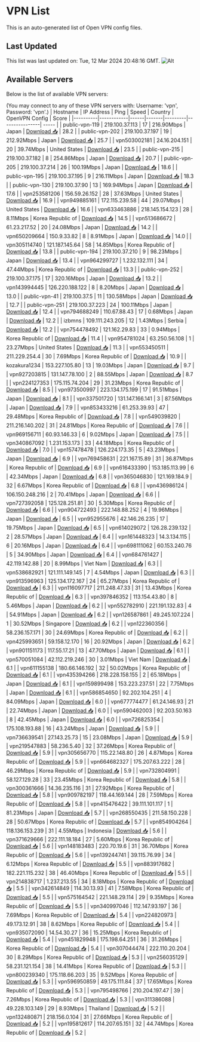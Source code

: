 # VPN List

This is an auto-generated list of Open VPN config files.

## Last Updated

This list was last updated on: Tue, 12 Mar 2024 20:48:16 GMT.
![Alt](https://repobeats.axiom.co/api/embed/186b98318ef1479477931607c1ad7d823f12451f.svg "Repobeats analytics image")

## Available Servers

Below is the list of available VPN servers:

(You may connect to any of these VPN servers with: Username: 'vpn', Password: 'vpn'.)
| Hostname | IP Address | Ping | Speed | Country | OpenVPN Config | Score |
|----------|------------|------|-------|---------|----------------| ----- |
| public-vpn-119 | 219.100.37.113 | 17 | 216.90Mbps | Japan | [Download 📥](./configs/server_0_JP.ovpn) | 28.2 |
| public-vpn-202 | 219.100.37.197 | 19 | 212.92Mbps | Japan | [Download 📥](./configs/server_1_JP.ovpn) | 25.7 |
| vpn503002181 | 24.16.204.151 | 20 | 39.74Mbps | United States | [Download 📥](./configs/server_2_US.ovpn) | 23.5 |
| public-vpn-215 | 219.100.37.182 | 8 | 254.86Mbps | Japan | [Download 📥](./configs/server_3_JP.ovpn) | 20.7 |
| public-vpn-205 | 219.100.37.214 | 26 | 100.19Mbps | Japan | [Download 📥](./configs/server_4_JP.ovpn) | 18.6 |
| public-vpn-195 | 219.100.37.195 | 9 | 216.11Mbps | Japan | [Download 📥](./configs/server_5_JP.ovpn) | 18.3 |
| public-vpn-130 | 219.100.37.90 | 13 | 169.94Mbps | Japan | [Download 📥](./configs/server_6_JP.ovpn) | 17.6 |
| vpn253581206 | 156.59.26.152 | 28 | 37.63Mbps | United States | [Download 📥](./configs/server_7_US.ovpn) | 16.9 |
| vpn949885161 | 172.115.239.58 | 44 | 29.07Mbps | United States | [Download 📥](./configs/server_8_US.ovpn) | 16.6 |
| vpn633463886 | 218.145.154.123 | 28 | 8.11Mbps | Korea Republic of | [Download 📥](./configs/server_9_KR.ovpn) | 14.5 |
| vpn513686672 | 61.23.217.52 | 20 | 24.08Mbps | Japan | [Download 📥](./configs/server_10_JP.ovpn) | 14.2 |
| vpn650209664 | 150.9.33.82 | 8 | 8.91Mbps | Japan | [Download 📥](./configs/server_11_JP.ovpn) | 14.0 |
| vpn305114740 | 121.187.145.64 | 58 | 14.85Mbps | Korea Republic of | [Download 📥](./configs/server_12_KR.ovpn) | 13.8 |
| public-vpn-194 | 219.100.37.210 | 9 | 98.23Mbps | Japan | [Download 📥](./configs/server_13_JP.ovpn) | 13.4 |
| vpn964299727 | 1.232.132.111 | 34 | 47.44Mbps | Korea Republic of | [Download 📥](./configs/server_14_KR.ovpn) | 13.3 |
| public-vpn-252 | 219.100.37.175 | 17 | 320.16Mbps | Japan | [Download 📥](./configs/server_15_JP.ovpn) | 13.2 |
| vpn143994445 | 126.220.188.122 | 8 | 8.20Mbps | Japan | [Download 📥](./configs/server_16_JP.ovpn) | 13.0 |
| public-vpn-41 | 219.100.37.5 | 11 | 130.58Mbps | Japan | [Download 📥](./configs/server_17_JP.ovpn) | 12.7 |
| public-vpn-251 | 219.100.37.223 | 24 | 100.11Mbps | Japan | [Download 📥](./configs/server_18_JP.ovpn) | 12.4 |
| vpn794688249 | 110.67.88.43 | 17 | 0.68Mbps | Japan | [Download 📥](./configs/server_19_JP.ovpn) | 12.2 |
| izbmns | 109.111.243.205 | 12 | 1.43Mbps | Serbia | [Download 📥](./configs/server_20_RS.ovpn) | 12.2 |
| vpn754478492 | 121.162.29.83 | 33 | 0.94Mbps | Korea Republic of | [Download 📥](./configs/server_21_KR.ovpn) | 11.4 |
| vpn954781024 | 63.250.56.108 | 1 | 23.27Mbps | United States | [Download 📥](./configs/server_22_US.ovpn) | 11.3 |
| vpn553450511 | 211.229.254.4 | 30 | 7.69Mbps | Korea Republic of | [Download 📥](./configs/server_23_KR.ovpn) | 10.9 |
| kozakura1234 | 153.227.105.80 | 13 | 19.03Mbps | Japan | [Download 📥](./configs/server_24_JP.ovpn) | 9.7 |
| vpn927203815 | 131.147.78.100 | 2 | 88.55Mbps | Japan | [Download 📥](./configs/server_25_JP.ovpn) | 8.7 |
| vpn224127353 | 175.115.74.204 | 29 | 31.23Mbps | Korea Republic of | [Download 📥](./configs/server_26_KR.ovpn) | 8.5 |
| vpn973500997 | 223.134.175.199 | 17 | 91.51Mbps | Japan | [Download 📥](./configs/server_27_JP.ovpn) | 8.1 |
| vpn337501720 | 131.147.166.141 | 3 | 87.56Mbps | Japan | [Download 📥](./configs/server_28_JP.ovpn) | 7.9 |
| vpn853433216 | 61.253.39.93 | 47 | 29.48Mbps | Korea Republic of | [Download 📥](./configs/server_29_KR.ovpn) | 7.8 |
| vpn549039820 | 211.216.140.202 | 31 | 24.81Mbps | Korea Republic of | [Download 📥](./configs/server_30_KR.ovpn) | 7.6 |
| vpn969156711 | 60.93.146.33 | 6 | 9.02Mbps | Japan | [Download 📥](./configs/server_31_JP.ovpn) | 7.5 |
| vpn340867092 | 1.231.153.173 | 33 | 44.18Mbps | Korea Republic of | [Download 📥](./configs/server_32_KR.ovpn) | 7.0 |
| vpn157478478 | 126.224.173.35 | 5 | 43.23Mbps | Japan | [Download 📥](./configs/server_33_JP.ovpn) | 6.9 |
| vpn769458631 | 221.167.15.89 | 31 | 36.87Mbps | Korea Republic of | [Download 📥](./configs/server_34_KR.ovpn) | 6.9 |
| vpn616433390 | 153.185.113.99 | 6 | 42.34Mbps | Japan | [Download 📥](./configs/server_35_JP.ovpn) | 6.8 |
| vpn365046830 | 121.169.184.9 | 32 | 6.67Mbps | Korea Republic of | [Download 📥](./configs/server_36_KR.ovpn) | 6.8 |
| vpn436986124 | 106.150.248.216 | 2 | 70.41Mbps | Japan | [Download 📥](./configs/server_37_JP.ovpn) | 6.6 |
| vpn727392058 | 125.128.251.81 | 30 | 5.30Mbps | Korea Republic of | [Download 📥](./configs/server_38_KR.ovpn) | 6.6 |
| vpn904722493 | 222.148.88.252 | 4 | 19.96Mbps | Japan | [Download 📥](./configs/server_39_JP.ovpn) | 6.5 |
| vpn952955676 | 42.146.26.235 | 17 | 19.75Mbps | Japan | [Download 📥](./configs/server_40_JP.ovpn) | 6.5 |
| vpn614029072 | 126.28.239.132 | 2 | 28.57Mbps | Japan | [Download 📥](./configs/server_41_JP.ovpn) | 6.4 |
| vpn161448323 | 14.3.134.115 | 6 | 20.16Mbps | Japan | [Download 📥](./configs/server_42_JP.ovpn) | 6.4 |
| vpn698111062 | 60.153.240.76 | 5 | 34.90Mbps | Japan | [Download 📥](./configs/server_43_JP.ovpn) | 6.4 |
| vpn684761427 | 42.119.142.88 | 20 | 8.99Mbps | Viet Nam | [Download 📥](./configs/server_44_VN.ovpn) | 6.3 |
| vpn538682921 | 121.111.149.145 | 7 | 4.54Mbps | Japan | [Download 📥](./configs/server_45_JP.ovpn) | 6.3 |
| vpn913596963 | 125.134.172.167 | 24 | 65.27Mbps | Korea Republic of | [Download 📥](./configs/server_46_KR.ovpn) | 6.3 |
| vpn116097717 | 211.248.47.33 | 31 | 13.43Mbps | Korea Republic of | [Download 📥](./configs/server_47_KR.ovpn) | 6.3 |
| vpn397846352 | 113.154.43.80 | 8 | 5.46Mbps | Japan | [Download 📥](./configs/server_48_JP.ovpn) | 6.2 |
| vpn552782910 | 221.191.132.83 | 4 | 54.91Mbps | Japan | [Download 📥](./configs/server_49_JP.ovpn) | 6.2 |
| vpn126587861 | 49.245.107.224 | 1 | 30.52Mbps | Singapore | [Download 📥](./configs/server_50_SG.ovpn) | 6.2 |
| vpn122360356 | 58.236.157.171 | 30 | 24.69Mbps | Korea Republic of | [Download 📥](./configs/server_51_KR.ovpn) | 6.2 |
| vpn425993651 | 59.158.12.170 | 16 | 20.92Mbps | Japan | [Download 📥](./configs/server_52_JP.ovpn) | 6.2 |
| vpn901151173 | 117.55.17.21 | 13 | 47.70Mbps | Japan | [Download 📥](./configs/server_53_JP.ovpn) | 6.1 |
| vpn570051084 | 42.112.219.246 | 30 | 3.01Mbps | Viet Nam | [Download 📥](./configs/server_54_VN.ovpn) | 6.1 |
| vpn611155138 | 180.66.146.192 | 32 | 50.02Mbps | Korea Republic of | [Download 📥](./configs/server_55_KR.ovpn) | 6.1 |
| vpn435394266 | 218.228.158.155 | 2 | 65.18Mbps | Japan | [Download 📥](./configs/server_56_JP.ovpn) | 6.1 |
| vpn159899498 | 153.223.237.51 | 22 | 7.75Mbps | Japan | [Download 📥](./configs/server_57_JP.ovpn) | 6.1 |
| vpn586854650 | 92.202.104.251 | 4 | 84.09Mbps | Japan | [Download 📥](./configs/server_58_JP.ovpn) | 6.0 |
| vpn677774477 | 61.24.146.93 | 21 | 22.74Mbps | Japan | [Download 📥](./configs/server_59_JP.ovpn) | 6.0 |
| vpn590462003 | 92.203.50.163 | 8 | 42.45Mbps | Japan | [Download 📥](./configs/server_60_JP.ovpn) | 6.0 |
| vpn726825354 | 175.108.193.88 | 16 | 43.24Mbps | Japan | [Download 📥](./configs/server_61_JP.ovpn) | 5.9 |
| vpn736639541 | 27.143.25.73 | 15 | 23.08Mbps | Japan | [Download 📥](./configs/server_62_JP.ovpn) | 5.9 |
| vpn219547883 | 58.236.5.40 | 32 | 37.26Mbps | Korea Republic of | [Download 📥](./configs/server_63_KR.ovpn) | 5.9 |
| vpn305656770 | 115.22.148.80 | 26 | 4.87Mbps | Korea Republic of | [Download 📥](./configs/server_64_KR.ovpn) | 5.9 |
| vpn664682327 | 175.207.63.222 | 28 | 46.29Mbps | Korea Republic of | [Download 📥](./configs/server_65_KR.ovpn) | 5.9 |
| vpn732804991 | 58.127.129.28 | 33 | 23.45Mbps | Korea Republic of | [Download 📥](./configs/server_66_KR.ovpn) | 5.8 |
| vpn300361666 | 14.36.235.116 | 31 | 27.92Mbps | Korea Republic of | [Download 📥](./configs/server_67_KR.ovpn) | 5.8 |
| vpn909782197 | 118.44.169.144 | 28 | 7.59Mbps | Korea Republic of | [Download 📥](./configs/server_68_KR.ovpn) | 5.8 |
| vpn415476422 | 39.111.101.117 | 1 | 81.23Mbps | Japan | [Download 📥](./configs/server_69_JP.ovpn) | 5.7 |
| vpn268550435 | 211.58.150.228 | 28 | 50.67Mbps | Korea Republic of | [Download 📥](./configs/server_70_KR.ovpn) | 5.7 |
| vpn854904264 | 118.136.153.239 | 31 | 4.55Mbps | Indonesia | [Download 📥](./configs/server_71_ID.ovpn) | 5.6 |
| vpn371629666 | 222.111.18.184 | 27 | 5.60Mbps | Korea Republic of | [Download 📥](./configs/server_72_KR.ovpn) | 5.6 |
| vpn148183483 | 220.70.19.6 | 31 | 36.70Mbps | Korea Republic of | [Download 📥](./configs/server_73_KR.ovpn) | 5.6 |
| vpn139244741 | 39.115.76.99 | 34 | 6.12Mbps | Korea Republic of | [Download 📥](./configs/server_74_KR.ovpn) | 5.5 |
| vpn883917682 | 182.221.115.232 | 38 | 46.40Mbps | Korea Republic of | [Download 📥](./configs/server_75_KR.ovpn) | 5.5 |
| vpn214838717 | 1.237.213.55 | 34 | 8.18Mbps | Korea Republic of | [Download 📥](./configs/server_76_KR.ovpn) | 5.5 |
| vpn342614849 | 114.30.13.93 | 41 | 7.58Mbps | Korea Republic of | [Download 📥](./configs/server_77_KR.ovpn) | 5.5 |
| vpn575164542 | 221.148.29.114 | 29 | 9.35Mbps | Korea Republic of | [Download 📥](./configs/server_78_KR.ovpn) | 5.5 |
| vpn340997046 | 112.147.93.197 | 36 | 7.69Mbps | Korea Republic of | [Download 📥](./configs/server_79_KR.ovpn) | 5.4 |
| vpn224820973 | 49.173.12.91 | 38 | 8.62Mbps | Korea Republic of | [Download 📥](./configs/server_80_KR.ovpn) | 5.4 |
| vpn935072090 | 14.54.30.27 | 36 | 15.25Mbps | Korea Republic of | [Download 📥](./configs/server_81_KR.ovpn) | 5.4 |
| vpn451829948 | 175.198.64.251 | 36 | 31.26Mbps | Korea Republic of | [Download 📥](./configs/server_82_KR.ovpn) | 5.4 |
| vpn307044474 | 222.110.20.204 | 30 | 8.29Mbps | Korea Republic of | [Download 📥](./configs/server_83_KR.ovpn) | 5.3 |
| vpn256035129 | 58.231.121.154 | 38 | 14.41Mbps | Korea Republic of | [Download 📥](./configs/server_84_KR.ovpn) | 5.3 |
| vpn800239340 | 175.118.66.203 | 35 | 9.52Mbps | Korea Republic of | [Download 📥](./configs/server_85_KR.ovpn) | 5.3 |
| vpn596950859 | 49.175.111.84 | 37 | 17.65Mbps | Korea Republic of | [Download 📥](./configs/server_86_KR.ovpn) | 5.3 |
| vpn795498766 | 210.204.197.47 | 39 | 7.26Mbps | Korea Republic of | [Download 📥](./configs/server_87_KR.ovpn) | 5.3 |
| vpn311386088 | 49.228.103.149 | 29 | 8.93Mbps | Thailand | [Download 📥](./configs/server_88_TH.ovpn) | 5.2 |
| vpn132480871 | 218.156.0.104 | 31 | 27.66Mbps | Korea Republic of | [Download 📥](./configs/server_89_KR.ovpn) | 5.2 |
| vpn195812617 | 114.207.65.151 | 32 | 44.74Mbps | Korea Republic of | [Download 📥](./configs/server_90_KR.ovpn) | 5.2 |
